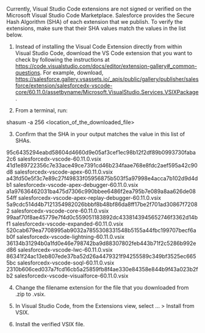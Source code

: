 Currently, Visual Studio Code extensions are not signed or verified on the
Microsoft Visual Studio Code Marketplace. Salesforce provides the Secure Hash
Algorithm (SHA) of each extension that we publish. To verify the extensions,
make sure that their SHA values match the values in the list below.

1. Instead of installing the Visual Code Extension directly from within Visual
   Studio Code, download the VS Code extension that you want to check by
   following the instructions at
   https://code.visualstudio.com/docs/editor/extension-gallery#_common-questions.
   For example, download,
   https://salesforce.gallery.vsassets.io/_apis/public/gallery/publisher/salesforce/extension/salesforcedx-vscode-core/60.11.0/assetbyname/Microsoft.VisualStudio.Services.VSIXPackage.

2. From a terminal, run:

shasum -a 256 <location_of_the_downloaded_file>

3. Confirm that the SHA in your output matches the value in this list of SHAs.

95c6435294eabd58604d4660d9e05af3cef1ec98b12f2df89b0993730faba2c6  salesforcedx-vscode-60.11.0.vsix
41d1e89722356c7e33ace49ce7391cd46b234faae768e8fdc2aef595a42c90d8  salesforcedx-vscode-apex-60.11.0.vsix
a43fd50e5f3c7e89c27f49833f05956875b503f5a97998e4acca7b102d9d4db1  salesforcedx-vscode-apex-debugger-60.11.0.vsix
a1a97636462031ba475d7306c990bbee6486f2ea795b7e089a8aa626de0854ff  salesforcedx-vscode-apex-replay-debugger-60.11.0.vsix
5a9cdc514d4b7121354982026bbbf8b48bf86da8ff17be2f701ad30867f72082  salesforcedx-vscode-core-60.11.0.vsix
99aaf70f8ae45779e7f4d0c559051183892dc4338143945652746f3362d14bf1  salesforcedx-vscode-expanded-60.11.0.vsix
520cab679ea7708995ab9032a7855308331548b5155a44fbc199707becf6ab0f  salesforcedx-vscode-lightning-60.11.0.vsix
36134b31294b0a1fd0e46e798742ba9d88307802feb443b71f2c5286b992ed86  salesforcedx-vscode-lwc-60.11.0.vsix
86341f24ac13eb807ede37ba52d26a4479321f94255589c349bf3525ec6655bc  salesforcedx-vscode-soql-60.11.0.vsix
2310b606ced037a7fcd16cb5a25859fb8f4ae330e84358e844b9f43a023b2fb2  salesforcedx-vscode-visualforce-60.11.0.vsix


4. Change the filename extension for the file that you downloaded from .zip to
.vsix.

5. In Visual Studio Code, from the Extensions view, select ... > Install from
VSIX.

6. Install the verified VSIX file.

